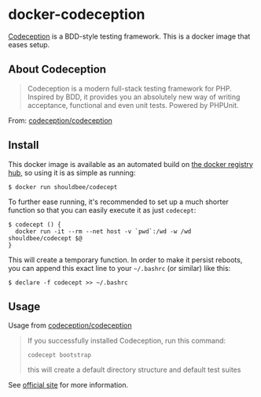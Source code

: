 # docker-codeception

[Codeception] is a BDD-style testing framework.  This is a docker image that eases setup.

## About Codeception

> Codeception is a modern full-stack testing framework for PHP. Inspired by BDD, it provides you an absolutely new way of writing acceptance, functional and even unit tests. Powered by PHPUnit.

From: [codeception/codeception](https://github.com/codeception/codeception)

## Install

This docker image is available as an automated build on [the docker registry hub](https://registry.hub.docker.com/u/shouldbee/codecept/), so using it is as simple as running:


```console
$ docker run shouldbee/codecept
```

To further ease running, it's recommended to set up a much shorter function so that you can easily execute it as just `codecept`:

```
$ codecept () {
  docker run -it --rm --net host -v `pwd`:/wd -w /wd shouldbee/codecept $@
}
```

This will create a temporary function. In order to make it persist reboots, you can append this exact line to your `~/.bashrc` (or similar) like this:

```console
$ declare -f codecept >> ~/.bashrc
```

## Usage

Usage from [codeception/codeception](https://github.com/codeception/codeception)


> If you successfully installed Codeception, run this command:
>
> ```
> codecept bootstrap
>```
>  
> this will create a default directory structure and default test suites

See [official site](http://codeception.com/) for more information.


[Codeception]: http://codeception.com/
